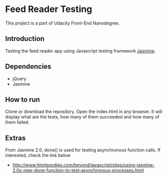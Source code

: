 # Feed Reader Testing
This project is a part of Udacity Front-End Nanodegree.

## Introduction
Testing the feed reader app using Javascript testing framework [Jasmine](https://jasmine.github.io/).

## Dependencies
* jQuery
* Jasmine
## How to run
Clone or download the repository. Open the index.html in any browser. It will display what are the tests, how many of them succeeded and how many of them failed.

## Extras
From Jasmine 2.0, done() is used for testing asynchronous function calls. If interested, check the link below
* http://www.htmlgoodies.com/beyond/javascript/stips/using-jasmine-2.0s-new-done-function-to-test-asynchronous-processes.html
